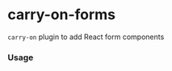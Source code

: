 # carry-on-forms

```carry-on``` plugin to add React form components

### Usage

```JavaScript

```
